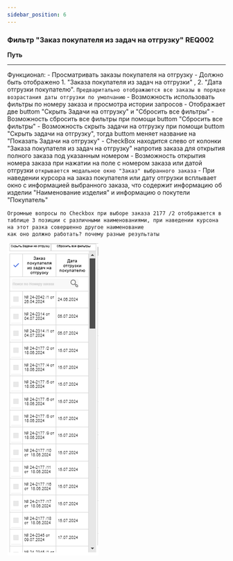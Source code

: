 ```yaml
---
sidebar_position: 6
---
```

### Фильтр "Заказ покупателя из задач на отгрузку" REQ002

**Путь**

---
Функционал:
    - Просматривать заказы покупателя на отгрузку
    - Должно быть отображено 1. "Заказа покупателя из задач на отгрузки" , 2. "Дата отгрузки покупателю". `Предваритально отображаются все заказы в порядке возрастания даты отгрузки по умолчанию`
    - Возможность использовать фильтры по номеру заказа и просмотра истории запросов
    - Отображает две buttom "Скрыть Задачи на отгрузку" и "Сбросить все фильтры"
    - Возможность сбросить все фильтры при помощи buttom "Сбросить все фильтры"
    - Возможность скрыть задачи на отгрузку при помощи buttom "Скрыть задачи на отгрузку", тогда buttom меняет название на "Показать Задачи на отгрузку"
    - CheckBox находится слево от колонки "Заказа покупателя из задач на отгрузку" напротив заказа для открытия полного заказа под указанным номером
    - Возможность открытия номера заказа при нажатии на поле с номером заказа или датой отгрузки `открывается модальное окно "Заказ" выбранного заказа`
    - При наведении курсора на заказ покупателя или дату отгрузки всплывает окно с информацией выбранного заказа, что содержит информацию об изделии "Наименование изделия" и информацию о покутели "Покупатель"


    Огромные вопросы по Checkbox при выборе заказа 2177 /2 отображается в таблице 3 позиции с различными наименованиями, при наведении курсона на этот разка совершенно другое наименование
    как оно должно работать? почему разные результаты

![Пример фильтра](/img/chrome_0Itmky28Dz.png)
